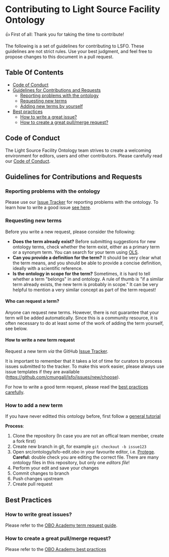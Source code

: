 # Contributing to Light Source Facility Ontology

:+1: First of all: Thank you for taking the time to contribute!

The following is a set of guidelines for contributing to LSFO. 
These guidelines are not strict rules. Use your best judgment, and feel free to propose 
changes to this document in a pull request.

## Table Of Contents

- [Code of Conduct](#code-of-conduct)
- [Guidelines for Contributions and Requests](#contributions)
    * [Reporting problems with the ontology](#reporting-bugs)
    * [Requesting new terms](#requesting-terms)
    * [Adding new terms by yourself](#adding-terms)
- [Best practices](#best-practices)
    * [How to write a great issue?](#great-issues)
    * [How to create a great pull/merge request?](#great-pulls)

<a id="code-of-conduct"></a>

## Code of Conduct

The Light Source Facility Ontology team strives to create a
welcoming environment for editors, users and other contributors.
Please carefully read our [Code of Conduct](CODE_OF_CONDUCT.md).

<a id="contributions"></a>

## Guidelines for Contributions and Requests

<a id="reporting-bugs"></a>

### Reporting problems with the ontology

Please use our [Issue Tracker](https://github.com/cmungall/lsfo/issues/) for reporting problems with the ontology. 
To learn how to write a good issue [see here](#great-issues).

<a id="requesting-terms"></a>

### Requesting new terms

Before you write a new request, please consider the following: 

- **Does the term already exist?** Before submitting suggestions for new ontology terms, check whether the term exist, 
either as a primary term or a synonym term. You can search for your term using [OLS](http://www.ebi.ac.uk/ols/ontologies/lsfo).
- **Can you provide a definition for the term?** It should be very clear what the term means, and you should be
able to provide a concise definition, ideally with a scientific reference.
- **Is the ontology in scope for the term?** Sometimes, it is hard to tell whether a term "belongs" in
and ontology. A rule of thumb is "if a similar term already exists, the new term is probably in scope."
It can be very helpful to mention a very similar concept as part of the term request!

#### Who can request a term?

Anyone can request new terms. However, there is not guarantee that your term will be added automatically. Since this is a 
community resource, it is often necessary to do at least some of the work of adding the term yourself, see below.

#### How to write a new term request

Request a new term _via_ the GitHub [Issue Tracker](https://github.com/cmungall/lsfo/issues/).

It is important to remember that it takes a lot of time for curators to process issues submitted to the tracker.
To make this work easier, please always use issue templates if they are available (https://github.com/cmungall/lsfo/issues/new/choose).

For how to write a good term request, please read the [best practices carefully](#great-issues).

<a id="adding-terms"></a>

### How to add a new term

If you have never editted this ontology before, first follow a [general tutorial](https://oboacademy.github.io/obook/lesson/contributing-to-obo-ontologies)

**Process**:

1. Clone the repository (In case you are not an offical team member, create a fork first)
1. Create new branch in git, for example `git checkout -b issue123`
1. Open src/ontology/lsfo-edit.obo in your favourite editor, i.e. [Protege](https://protege.stanford.edu/). **Careful:** double check you are editing the correct file. There are many ontology files in this repository, but only one _editors file_!
1. Perform your edit and save your changes
1. Commit changes to branch
1. Push changes upstream
1. Create pull request

## Best Practices

<a id="great-issues"></a>

### How to write great issues?

Please refer to the [OBO Academy term request guide](https://oboacademy.github.io/obook/howto/term-request/).

<a id="great-pulls"></a>

### How to create a great pull/merge request?

Please refer to the [OBO Academy best practices](https://oboacademy.github.io/obook/howto/github-create-pull-request/)